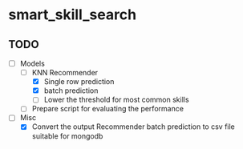 # smart_skill_search

## TODO

- [ ] Models
    - [ ] KNN Recommender
        - [x] Single row prediction
        - [x] batch prediction
        - [ ] Lower the threshold for most common skills
    - [ ] Prepare script for evaluating the performance
- [ ] Misc
    - [x] Convert the output Recommender batch prediction to csv file suitable for mongodb
